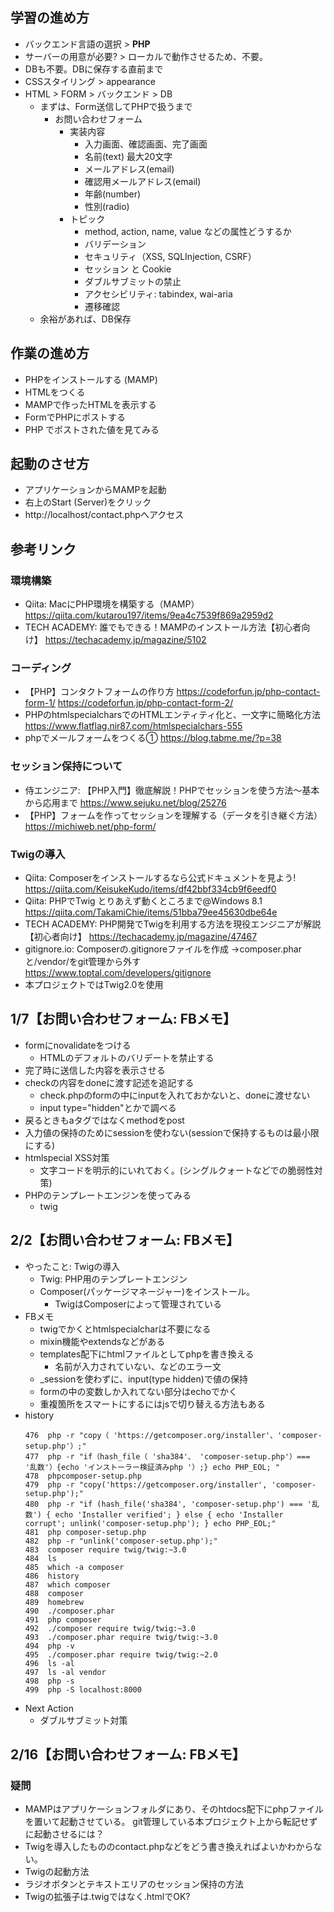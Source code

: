 ## 学習の進め方
- バックエンド言語の選択 > **PHP**
- サーバーの用意が必要? > ローカルで動作させるため、不要。
- DBも不要。DBに保存する直前まで
- CSSスタイリング > appearance
- HTML > FORM > バックエンド > DB
  - まずは、Form送信してPHPで扱うまで
    - お問い合わせフォーム
      - 実装内容
        - 入力画面、確認画面、完了画面
        - 名前(text) 最大20文字
        - メールアドレス(email)
        - 確認用メールアドレス(email)
        - 年齢(number)
        - 性別(radio)
      - トピック
        - method, action, name, value などの属性どうするか
        - バリデーション
        - セキュリティ（XSS, SQLInjection, CSRF）
        - セッション と Cookie
        - ダブルサブミットの禁止
        - アクセシビリティ: tabindex, wai-aria
        - 遷移確認
  - 余裕があれば、DB保存
## 作業の進め方
- PHPをインストールする (MAMP)
- HTMLをつくる
- MAMPで作ったHTMLを表示する
- FormでPHPにポストする
- PHP でポストされた値を見てみる
## 起動のさせ方
- アプリケーションからMAMPを起動
- 右上のStart (Server)をクリック
- http://localhost/contact.phpへアクセス
## 参考リンク
### 環境構築
- Qiita: MacにPHP環境を構築する（MAMP）
https://qiita.com/kutarou197/items/9ea4c7539f869a2959d2
- TECH ACADEMY: 誰でもできる！MAMPのインストール方法【初心者向け】
https://techacademy.jp/magazine/5102
### コーディング
- 【PHP】コンタクトフォームの作り方
https://codeforfun.jp/php-contact-form-1/
https://codeforfun.jp/php-contact-form-2/
- PHPのhtmlspecialcharsでのHTMLエンティティ化と、一文字に簡略化方法
https://www.flatflag.nir87.com/htmlspecialchars-555
- phpでメールフォームをつくる①
https://blog.tabme.me/?p=38
### セッション保持について
- 侍エンジニア: 【PHP入門】徹底解説！PHPでセッションを使う方法～基本から応用まで
https://www.sejuku.net/blog/25276
- 【PHP】フォームを作ってセッションを理解する（データを引き継ぐ方法）
https://michiweb.net/php-form/

### Twigの導入
- Qiita: Composerをインストールするなら公式ドキュメントを見よう!
https://qiita.com/KeisukeKudo/items/df42bbf334cb9f6eedf0
- Qiita: PHPでTwig とりあえず動くところまで@Windows 8.1
https://qiita.com/TakamiChie/items/51bba79ee45630dbe64e
- TECH ACADEMY: PHP開発でTwigを利用する方法を現役エンジニアが解説【初心者向け】
https://techacademy.jp/magazine/47467
- gitignore.io: Composerの.gitignoreファイルを作成
→composer.pharと/vendor/をgit管理から外す
https://www.toptal.com/developers/gitignore
- 本プロジェクトではTwig2.0を使用

## 1/7【お問い合わせフォーム: FBメモ】
- formにnovalidateをつける
  - HTMLのデフォルトのバリデートを禁止する
- 完了時に送信した内容を表示させる
- checkの内容をdoneに渡す記述を追記する
  - check.phpのformの中にinputを入れておかないと、doneに渡せない
  - input type="hidden"とかで調べる
- 戻るときもaタグではなくmethodをpost
- 入力値の保持のためにsessionを使わない(sessionで保持するものは最小限にする)
- htmlspecial XSS対策
  - 文字コードを明示的にいれておく。(シングルクォートなどでの脆弱性対策)
- PHPのテンプレートエンジンを使ってみる
  - twig

## 2/2【お問い合わせフォーム: FBメモ】
- やったこと: Twigの導入
  - Twig: PHP用のテンプレートエンジン
  - Composer(パッケージマネージャー)をインストール。
    - TwigはComposerによって管理されている
- FBメモ
  - twigでかくとhtmlspecialcharは不要になる
  - mixin機能やextendsなどがある
  - templates配下にhtmlファイルとしてphpを書き換える
    - 名前が入力されていない、などのエラー文
  - _sessionを使わずに、input(type hidden)で値の保持
  - formの中の変数しか入れてない部分はechoでかく
  - 重複箇所をスマートにするにはjsで切り替える方法もある
- history
  ```
  476  php -r "copy（ 'https://getcomposer.org/installer'、'composer-setup.php'）;"
  477  php -r "if（hash_file（ 'sha384'、 'composer-setup.php'）=== '乱数'）{echo 'インストーラー検証済みphp '）;} echo PHP_EOL; "
  478  phpcomposer-setup.php
  479  php -r "copy('https://getcomposer.org/installer', 'composer-setup.php');"
  480  php -r "if (hash_file('sha384', 'composer-setup.php') === '乱数') { echo 'Installer verified'; } else { echo 'Installer corrupt'; unlink('composer-setup.php'); } echo PHP_EOL;"
  481  php composer-setup.php
  482  php -r "unlink('composer-setup.php');"
  483  composer require twig/twig:~3.0
  484  ls
  485  which -a composer
  486  history
  487  which composer
  488  composer
  489  homebrew
  490  ./composer.phar
  491  php composer
  492  ./composer require twig/twig:~3.0
  493  ./composer.phar require twig/twig:~3.0
  494  php -v
  495  ./composer.phar require twig/twig:~2.0
  496  ls -al
  497  ls -al vendor
  498  php -s
  499  php -S localhost:8000
  ```
- Next Action
  - ダブルサブミット対策

## 2/16【お問い合わせフォーム: FBメモ】
### 疑問
- MAMPはアプリケーションフォルダにあり、そのhtdocs配下にphpファイルを置いて起動させている。
git管理している本プロジェクト上から転記せずに起動させるには？
- Twigを導入したもののcontact.phpなどをどう書き換えればよいかわからない。
- Twigの起動方法
- ラジオボタンとテキストエリアのセッション保持の方法
- Twigの拡張子は.twigではなく.htmlでOK?
